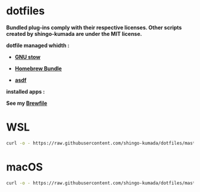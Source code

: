 # dotfiles

**Bundled plug-ins comply with their respective licenses. Other scripts created by shingo-kumada are under the MIT license.**

**dotfile managed whidth :**

- **[GNU stow](https://www.gnu.org/software/stow/)**

- **[Homebrew Bundle](https://github.com/Homebrew/homebrew-bundle)**

- **[asdf](https://asdf-vm.com/)**

**installed apps :**

**See my [Brewfile](https://github.com/shingo-kumada/dotfiles/blob/master/Brewfile)**

# WSL

```sh
curl -o - https://raw.githubusercontent.com/shingo-kumada/dotfiles/master/packages/cli/scripts/wsl_build | sh
```

# macOS

```sh
curl -o - https://raw.githubusercontent.com/shingo-kumada/dotfiles/master/packages/cli/scripts/mac_build | sh
```
